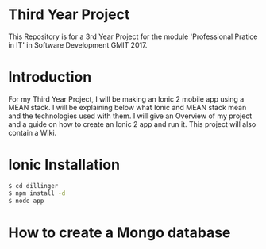 # Third Year Project
This Repository is for a 3rd Year Project for the module 'Professional Pratice in IT' in Software Development GMIT 2017. 

# Introduction
For my Third Year Project, I will be making an Ionic 2 mobile app using a MEAN stack. I will be explaining below what Ionic and MEAN stack mean and the technologies used with them. I will give an Overview of my project and a guide on how to create an Ionic 2 app and run it. This project will also contain a Wiki.



# Ionic Installation


```sh
$ cd dillinger
$ npm install -d
$ node app
```

# How to create a Mongo database
